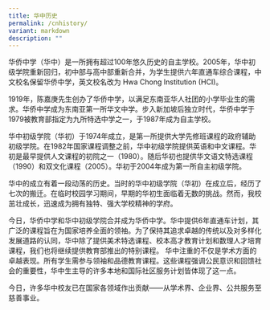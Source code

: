 ```yaml
---
title: 华中历史
permalink: /cnhistory/
variant: markdown
description: ""
---
```

华侨中学（华中）是一所拥有超过100年悠久历史的自主学校。2005年，华中初级学院重新回归，初中部与高中部重新合并，为学生提供六年直通车综合课程，中文校名保留华侨中学，英文校名改为 Hwa Chong Institution (HCI)。

1919年，陈嘉庚先生创办了华侨中学，以满足东南亚华人社团的小学毕业生的需求。华侨中学成为东南亚第一所华文中学。步入新加坡后独立时代，华侨中学于1979被教育部指定为九所特选中学之一，于1987年成为自主学校。

华中初级学院（华初）于1974年成立，是第一所提供大学先修班课程的政府辅助初级学院。在1982年国家课程调整之前，华中初级学院提供英语和中文课程。华初是最早提供人文课程的初院之一（1980）。随后华初也提供华文语文特选课程（1990）和双文化课程（2005）。华初于2004年成为第一所自主初级学院。
 
华中的成立有着一段动荡的历史。当时的华中初级学院（华初）在成立后，经历了七次的搬迁。在临时校园学习期间，早期的华初生面临着无数的挑战。然而，我校茁壮成长，迅速成为拥有独特、强大学校精神的学府。

今日，华侨中学和华中初级学院合并成为华侨中学。华中提供6年直通车计划，其广泛的课程旨在为国家培养全面的领袖。为了保持其追求卓越的传统以及对多样化发展道路的认同，华中除了提供美术特选课程、校本高才教育计划和数理人才培育课程，我们也将继续提供教育部推出的特别课程。
华中注重的不仅是学术方面的卓越表现。所有学生需参与领袖和品德教育课程。这些课程强调公民意识和回馈社会的重要性，华中生主导的许多本地和国际社区服务计划皆体现了这一点。

今日，许多华中校友已在国家各领域作出贡献——从学术界、企业界、公共服务至慈善事业。